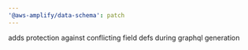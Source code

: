 ```yaml
---
'@aws-amplify/data-schema': patch
---
```


adds protection against conflicting field defs during graphql generation
